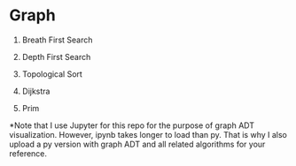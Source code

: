 # Graph

1. Breath First Search

2. Depth First Search

3. Topological Sort

4. Dijkstra

5. Prim

*Note that I use Jupyter for this repo for the purpose of graph ADT visualization. However, ipynb takes longer to load than py. That is why I also upload a py version with graph ADT and all related algorithms for your reference.
